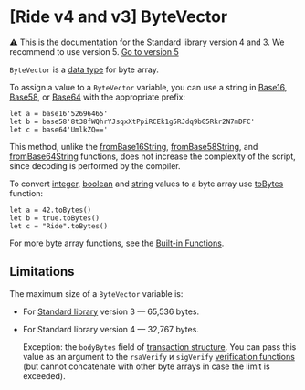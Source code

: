 # [Ride v4 and v3] ByteVector

:warning: This is the documentation for the Standard library version 4 and 3. We recommend to use version 5. [Go to version 5](/en/ride/data-types/byte-vector)

`ByteVector` is a [data type](/en/ride/data-types/) for byte array.

To assign a value to a `ByteVector` variable, you can use a string in [Base16](https://en.wikipedia.org/wiki/Hexadecimal#Base16_&#40;Transfer_encoding&#41;), [Base58](https://ru.wikipedia.org/wiki/Base58), or [Base64](https://ru.wikipedia.org/wiki/Base64) with the appropriate prefix:

``` ride
let a = base16'52696465'
let b = base58'8t38fWQhrYJsqxXtPpiRCEk1g5RJdq9bG5Rkr2N7mDFC'
let c = base64'UmlkZQ=='
```

This method, unlike the [fromBase16String](/en/ride/functions/built-in-functions/decoding-functions#from-base-16-string), [fromBase58String](/en/ride/functions/built-in-functions/decoding-functions#from-base-58-string), and [fromBase64String](/en/ride/functions/built-in-functions/decoding-functions#from-base-64-string) functions, does not increase the complexity of the script, since decoding is performed by the compiler.

To convert [integer](/en/ride/data-types/int), [boolean](/en/ride/data-types/boolean) and [string](/en/ride/data-types/string) values to a byte array use [toBytes](/en/ride/functions/built-in-functions/converting-functions) function:

``` ride
let a = 42.toBytes()
let b = true.toBytes()
let c = "Ride".toBytes()
```

For more byte array functions, see the [Built-in Functions](/en/ride/functions/built-in-functions/).

## Limitations

The maximum size of a `ByteVector` variable is:

* For [Standard library](/en/ride/script/standard-library) version 3 — 65,536 bytes.
* For Standard library version 4 — 32,767 bytes.

   Exception: the `bodyBytes` field of [transaction structure](/en/ride/structures/transaction-structures/). You can pass this value as an argument to the `rsaVerify` и `sigVerify` [verification functions](/en/ride/functions/built-in-functions/verification-functions) (but cannot concatenate with other byte arrays in case the limit is exceeded).

